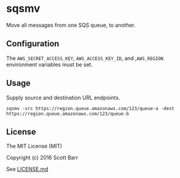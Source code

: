 # sqsmv

Move all messages from one SQS queue, to another.


## Configuration

The `AWS_SECRET_ACCESS_KEY`, `AWS_ACCESS_KEY_ID`, and ,`AWS_REGION`
environment variables must be set.


## Usage

Supply source and destination URL endpoints.

    sqsmv -src https://region.queue.amazonaws.com/123/queue-a -dest https://region.queue.amazonaws.com/123/queue-b


## License

The MIT License (MIT)

Copyright (c) 2016 Scott Barr

See [LICENSE.md](LICENSE.md)
